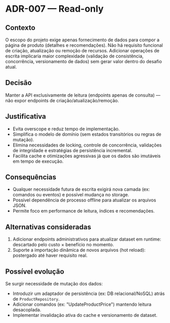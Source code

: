 # ADR-007 — Read-only

## Contexto
O escopo do projeto exige apenas fornecimento de dados para compor a página de produto (detalhes e recomendações). Não há requisito funcional de criação, atualização ou remoção de recursos. Adicionar operações de escrita implicaria maior complexidade (validação de consistência, concorrência, versionamento de dados) sem gerar valor dentro do desafio atual.

## Decisão
Manter a API exclusivamente de leitura (endpoints apenas de consulta) — não expor endpoints de criação/atualização/remoção.

## Justificativa
- Evita overscope e reduz tempo de implementação.
- Simplifica o modelo de domínio (sem estados transitórios ou regras de mutação).
- Elimina necessidades de locking, controle de concorrência, validações de integridade e estratégias de persistência incremental.
- Facilita cache e otimizações agressivas já que os dados são imutáveis em tempo de execução.

## Consequências
- Qualquer necessidade futura de escrita exigirá nova camada (ex: comandos ou eventos) e possível mudança no storage.
- Possível dependência de processo offline para atualizar os arquivos JSON.
- Permite foco em performance de leitura, índices e recomendações.

## Alternativas consideradas
1. Adicionar endpoints administrativos para atualizar dataset em runtime: descartado pelo custo × benefício no momento.
2. Suporte a importação dinâmica de novos arquivos (hot reload): postergado até haver requisito real.

## Possível evolução
Se surgir necessidade de mutação dos dados:
- Introduzir um adaptador de persistência (ex: DB relacional/NoSQL) atrás de `ProductRepository`.
- Adicionar comandos (ex: "UpdateProductPrice") mantendo leitura desacoplada.
- Implementar invalidação ativa do cache e versionamento de dataset.
